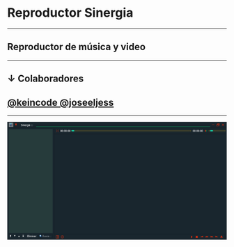 # Reproductor Sinergia
-------------------------
## Reproductor de música y video
--------------------------------------
## ↓ Colaboradores 
<h2>
<a target="_blank" href="https://gitlab.com/keincode" title="Hector Martinez">
@keincode @joseeljess
</a>
</h2>

---------------------------------------
![ Sinergia ](src/img/1.png " Sinergia 😋 ")
